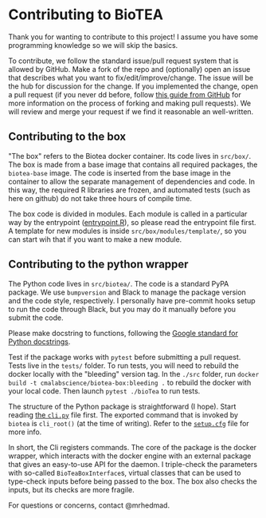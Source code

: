 # Contributing to BioTEA

Thank you for wanting to contribute to this project! I assume you have some programming knowledge so we will skip the basics.

To contribute, we follow the standard issue/pull request system that is allowed by GitHub. Make a fork of the repo and (optionally) open an issue that describes what you want to fix/edit/improve/change. The issue will be the hub for discussion for the change. If you implemented the change, open a pull request (if you never dd before, follow [this guide from GitHub](https://docs.github.com/en/get-started/exploring-projects-on-github/finding-ways-to-contribute-to-open-source-on-github) for more information on the process of forking and making pull requests).
We will review and merge your request if we find it reasonable an well-written.

## Contributing to the box
"The box" refers to the Biotea docker container. Its code lives in `src/box/`. The box is made from a base image that contains all required packages, the `biotea-base` image. The code is inserted from the base image in the container to allow the separate management of dependencies and code. In this way, the required R libraries are frozen, and automated tests (such as here on github) do not take three hours of compile time. 

The box code is divided in modules. Each module is called in a particular way by the entrypoint ([entrypoint.R](https://github.com/CMA-Lab/bioTEA/blob/9d8f4f9f67145cc98c913ccd997ace62295a8817/src/box/entrypoint.R)), so please read the entrypoint file first. A template for new modules is inside `src/box/modules/template/`, so you can start wih that if you want to make a new module.

## Contributing to the python wrapper
The Python code lives in `src/biotea/`. The code is a standard PyPA package. We use `bumpversion` and Black to manage the package version and the code style, respectively. I personally have pre-commit hooks setup to run the code through Black, but you may do it manually before you submit the code.

Please make docstring to functions, following the [Google standard for Python docstrings](https://github.com/google/styleguide/blob/gh-pages/pyguide.md#38-comments-and-docstrings).

Test if the package works with `pytest` before submitting a pull request. Tests live in the `tests/` folder. To run tests, you will need to rebuild the docker locally with the "bleeding" version tag. In the `./src` folder, run `docker build -t cmalabscience/biotea-box:bleeding .` to rebuild the docker with your local code. Then launch `pytest ./bioTea` to run tests.

The structure of the Python package is straightforward (I hope). Start reading [the `cli.py`](https://github.com/CMA-Lab/bioTEA/blob/9d8f4f9f67145cc98c913ccd997ace62295a8817/src/bioTea/bioTea/cli.py) file first. The exported command that is invoked by `biotea` is `cli_root()` (at the time of writing). Refer to the [`setup.cfg`](https://github.com/CMA-Lab/bioTEA/blob/9d8f4f9f67145cc98c913ccd997ace62295a8817/src/bioTea/setup.cfg) file for more info.

In short, the Cli registers commands. The core of the package is the docker wrapper, which interacts with the docker engine with an external package that gives an easy-to-use API for the daemon. I triple-check the parameters with so-called `BioTeaBoxInterface`s, virtual classes that can be used to type-check inputs before being passed to the box. The box also checks the inputs, but its checks are more fragile.

For questions or concerns, contact @mrhedmad.
